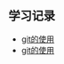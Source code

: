 ## 学习记录
* [git的使用](https://github.com/che123456/note/blob/master/git.md)
* [git的使用](https://github.com/che123456/note/blob/master/easyscroll.md)
